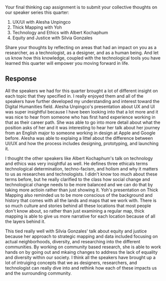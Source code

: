 Your final thinking cap assignment is to submit your collective thoughts on our speaker series this quarter:
1. UX/UI with Alesha Unpingco
2. Thick Mapping with Yoh
3. Technology and Ethics with Albert Kochaphum
4. Equity and Justice with Silvia Gonzales

Share your thoughts by reflecting on areas that had an impact on you as a researcher, as a technologist, as a designer, and as a human being. And let us know how this knowledge, coupled with the technological tools you have learned this quarter will empower you moving forward in life.

## Response
All the speakers we had for this quarter brought a lot of different insight on each topic that they specified in. I really enjoyed them and all of the speakers have further developed my understanding and interest toward the Digital Humanities field. Alesha Unpingco's presentation about UX and UI was super insightful because I have been looking into that a lot more and it was nice to hear from someone who has first hand experience working in that as their career path. She was able to go into more detail about what the position asks of her and it was interesting to hear her talk about her journey from an English major to someone working in design at Apple and Google before. Alesha was able to explaing a littel about the difference between UI/UX and how the process includes designing, prototyping, and launching it. 

I thought the other speakers like Albert Kochaphum's talk on technology and ethics was very insightful as well. He defines three ethicals terms technological determination, techno-facism, and holism and why it matters to us as researches and technologists. I didn't know too much about these terms before, but he really clarified to the class how social change and technological change needs to be more balanced and we can do that by taking more actioin rather than just showing it. Yoh's presentation on Thick Mapping also reminded us to be more conscious of the background and history that comes with all the lands and maps that we work with. There is so much culture and stories behind all these locations that most people don't know about, so rather than just examining a regular map, thick mapping is able to give us more narrative for each location because of all the layers behind it.

This tied really well with Silvia Gonzales' talk about equity and justice because her approach to strategic mapping and data included focusing on actual neighborhoods, diversity, and researching into the different communities. By working on community based research, she is able to work hands on by going out and mkaing changes to address the lack of equality and diversity within our society. I think all the speakers have brought up a lot of intruiging concepts that we as designers, researchers, and technologist can really dive into and rethink how each of these impacts us and the surrounding community.
